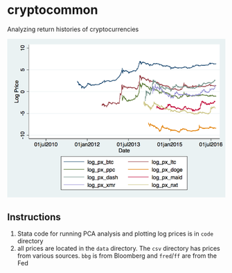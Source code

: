 # cryptocommon
Analyzing return histories of cryptocurrencies

![Log Prices](https://github.com/berthu/cryptocommon/blob/master/graphs/logPrices.png)

## Instructions
1. Stata code for running PCA analysis and plotting log prices is in `code` directory
2. all prices are located in the `data` directory. The `csv` directory has prices from various sources. `bbg` is from Bloomberg and `fred`/`ff` are from the Fed